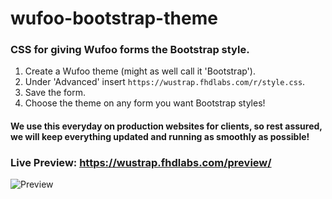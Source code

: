 wufoo-bootstrap-theme
=====================

### CSS for giving Wufoo forms the Bootstrap style.

1. Create a Wufoo theme (might as well call it 'Bootstrap').
2. Under 'Advanced' insert ```https://wustrap.fhdlabs.com/r/style.css```.
3. Save the form.
4. Choose the theme on any form you want Bootstrap styles!

#### We use this everyday on production websites for clients, so rest assured, we will keep everything updated and running as smoothly as possible!

### Live Preview: https://wustrap.fhdlabs.com/preview/
![Preview](https://wustrap.fhdlabs.com/preview/preview.png)
